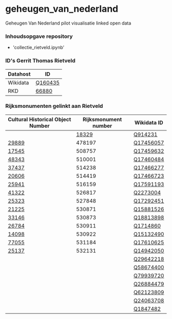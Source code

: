 # geheugen_van_nederland
Geheugen Van Nederland pilot visualisatie linked open data

### Inhoudsopgave repository

- 'collectie_rietveld.ipynb' 


### ID's Gerrit Thomas Rietveld

| Datahost | ID |
| --- | --- |
| Wikidata | [Q160435](https://www.wikidata.org/wiki/Q160435) |
| RKD | [66880](https://rkd.nl/nl/explore/artists/66880) |

### Rijksmonumenten gelinkt aan Rietveld

| Cultural Historical Object Number | Rijksmonument number | Wikidata ID | 
| -------             | --- | --- |
|   | [18329](https://monumentenregister.cultureelerfgoed.nl/monumenten/18329) | [Q914231](https://www.wikidata.org/wiki/Q914231)
| [29889](https://linkeddata.cultureelerfgoed.nl/cho-kennis/id/rijksmonument/29889) | 478197 | [Q17456057](http://www.wikidata.org/entity/Q17456057)|
| [17545](https://linkeddata.cultureelerfgoed.nl/cho-kennis/id/rijksmonument/17545) | 508757 | [Q17459632](http://www.wikidata.org/entity/Q17459632)|
| [48343](https://linkeddata.cultureelerfgoed.nl/cho-kennis/id/rijksmonument/48343) | 510001 | [Q17460484](http://www.wikidata.org/entity/Q17460484)|
| [37437](https://linkeddata.cultureelerfgoed.nl/cho-kennis/id/rijksmonument/37437) | 514238 | [Q17466277](http://www.wikidata.org/entity/Q17466277)|
| [20606](https://linkeddata.cultureelerfgoed.nl/cho-kennis/id/rijksmonument/20606) | 514419 | [Q17466723](http://www.wikidata.org/entity/Q17466723)|
| [25941](https://linkeddata.cultureelerfgoed.nl/cho-kennis/id/rijksmonument/25941) | 516159 | [Q17591193](http://www.wikidata.org/entity/Q17591193)|
| [41322](https://linkeddata.cultureelerfgoed.nl/cho-kennis/id/rijksmonument/41322) | 526817 | [Q2273004](http://www.wikidata.org/entity/Q2273004)|
| [25323](https://linkeddata.cultureelerfgoed.nl/cho-kennis/id/rijksmonument/25323) | 527848 | [Q17292451](http://www.wikidata.org/entity/Q17292451)|
| [21225](https://linkeddata.cultureelerfgoed.nl/cho-kennis/id/rijksmonument/21225) | 530871 | [Q15881526](http://www.wikidata.org/entity/Q15881526)|
| [33146](https://linkeddata.cultureelerfgoed.nl/cho-kennis/id/rijksmonument/33146) | 530873 | [Q18813898](http://www.wikidata.org/entity/Q18813898)|
| [26784](https://linkeddata.cultureelerfgoed.nl/cho-kennis/id/rijksmonument/26784) | 530911 | [Q1714860](http://www.wikidata.org/entity/Q1714860)|
| [14098](https://linkeddata.cultureelerfgoed.nl/cho-kennis/id/rijksmonument/14098) | 530922 | [Q15132490](http://www.wikidata.org/entity/Q15132490)|
| [77055](https://linkeddata.cultureelerfgoed.nl/cho-kennis/id/rijksmonument/77055) | 531184 | [Q17610625](http://www.wikidata.org/entity/Q17610625)|
| [25137](https://linkeddata.cultureelerfgoed.nl/cho-kennis/id/rijksmonument/25137) | 532131 | [Q14942050](http://www.wikidata.org/entity/Q14942050)|
|  |  | [Q29642218](https://www.wikidata.org/wiki/Q29642218) |
|  |  | [Q58674400](https://www.wikidata.org/wiki/Q58674400) |
|  |  | [Q79939720](https://www.wikidata.org/wiki/Q79939720) |
|  |  | [Q26884479](https://www.wikidata.org/wiki/Q26884479) |
|  |  | [Q62123809](https://www.wikidata.org/wiki/Q62123809) |
|  |  | [Q24063708](https://www.wikidata.org/wiki/Q24063708) |
|  |  | [Q1847482](https://www.wikidata.org/wiki/Q1847482) |






